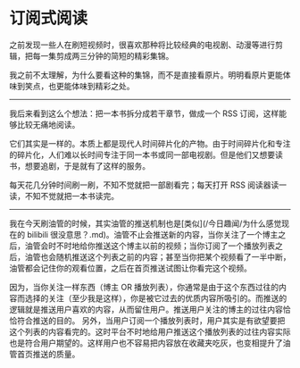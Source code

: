 # 订阅式阅读

之前发现一些人在刷短视频时，很喜欢那种将比较经典的电视剧、动漫等进行剪辑，把每一集剪成两三分钟的简短的精彩集锦。

我之前不太理解，为什么要看这种的集锦，而不是直接看原片。明明看原片更能体味到笑点，也更能体味到精彩之处。

- - -

我后来看到这么个想法：把一本书拆分成若干章节，做成一个 RSS 订阅，这样能够比较无痛地阅读。

它们其实是一样的。本质上都是现代人时间碎片化的产物。由于时间碎片化和专注的碎片化，人们难以长时间专注于同一本书或同一部电视剧。但是他们又想要读书，想要追剧，于是就有了这样的服务。

每天花几分钟时间刷一刷，不知不觉就把一部剧看完；每天打开 RSS 阅读器读一读，不知不觉就把一本书读完。

- - -

我在今天刷油管的时候，其实油管的推送机制也是[类似](/今日趣闻/为什么感觉现在的 bilibili 很没意思？.md)。油管不止会推送新的内容，当你关注了一个博主之后，油管会时不时地给你推送这个博主以前的视频；当你订阅了一个播放列表之后，油管也会随机推送这个列表之前的内容；甚至当你把某个视频看了一半中断，油管都会记住你的观看位置，之后在首页推送试图让你看完这个视频。

因为，当你关注一样东西（博主 OR 播放列表），你通常是由于这个东西过往的内容而选择的关注（至少我是这样），你是被它过去的优质内容所吸引的。而推送的逻辑就是推送用户喜欢的内容，从而留住用户。推送用户关注的博主的过往内容恰恰符合推送的目的。
另外，当用户订阅一个播放列表时，用户其实是有欲望要把这个列表的内容看完的。这时平台不时地给用户推送这个播放列表的过往内容实际也是符合用户期望的。这样用户也不容易把内容放在收藏夹吃灰，也变相提升了油管首页推送的质量。
